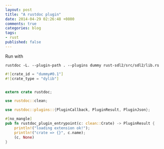 ```yaml
---
layout: post
title: "A rustdoc plugin"
date: 2014-04-29 02:26:48 +0800
comments: true
categories: blog
tags:
- rust
published: false
---
```


Run with

    rustdoc -L. --plugin-path . --plugins dummy rust-sdl2/src/sdl2/lib.rs

```rust
#![crate_id = "dummy#0.1"]
#![crate_type = "dylib"]


extern crate rustdoc;

use rustdoc::clean;

use rustdoc::plugins::{PluginCallback, PluginResult, PluginJson};

#[no_mangle]
pub fn rustdoc_plugin_entrypoint(c: clean::Crate) -> PluginResult {
    println!("loading extension ok!");
    println!("crate => {}", c.name);
    (c, None)
}
```
